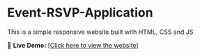 # Event-RSVP-Application

This is a simple responsive website built with HTML, CSS and JS

🔗 **Live Demo:** [[Click here to view the website](https://abduhmohammed.github.io/Event-RSVP-Application/)]
